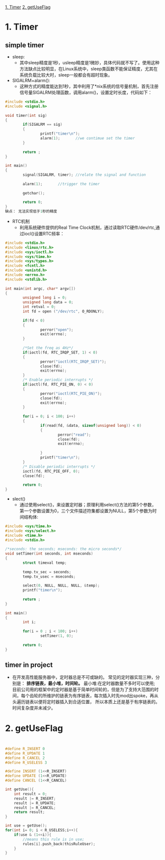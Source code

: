 <!-- TOC -->

[1. Timer](#1-Timer)
[2. getUseFlag](#2-getUseFlag)

<!-- TOC -->


# 1. Timer
## simple timer
+ sleep:
    - 其中sleep精度是1秒，usleep精度是1微妙，具体代码就不写了。使用这种方法缺点比较明显，在Linux系统中，sleep类函数不能保证精度，尤其在系统负载比较大时，sleep一般都会有超时现象。
+ SIGALRM+alarm():
    - 这种方式的精度能达到1秒，其中利用了*nix系统的信号量机制，首先注册信号量SIGALRM处理函数，调用alarm()，设置定时长度，代码如下：
```cpp
#include <stdio.h>  
#include <signal.h>  
  
void timer(int sig)  
{  
        if(SIGALRM == sig)  
        {  
                printf("timer\n");  
                alarm(1);       //we contimue set the timer  
        }  
  
        return ;  
}  
  
int main()  
{  
        signal(SIGALRM, timer); //relate the signal and function  
  
        alarm(1);       //trigger the timer  
  
        getchar();  
  
        return 0;  
}  
缺点： 无法实现低于1秒的精度
```


+ RTC机制
    - 利用系统硬件提供的Real Time Clock机制，通过读取RTC硬件/dev/rtc,通过iocl()设置RTC频率：
```cpp
#include <stdio.h>  
#include <linux/rtc.h>  
#include <sys/ioctl.h>  
#include <sys/time.h>  
#include <sys/types.h>  
#include <fcntl.h>  
#include <unistd.h>  
#include <errno.h>  
#include <stdlib.h>  
  
int main(int argc, char* argv[])  
{  
        unsigned long i = 0;  
        unsigned long data = 0;  
        int retval = 0;  
        int fd = open ("/dev/rtc", O_RDONLY);  
  
        if(fd < 0)  
        {  
                perror("open");  
                exit(errno);  
        }  
  
        /*Set the freq as 4Hz*/  
        if(ioctl(fd, RTC_IRQP_SET, 1) < 0)  
        {  
                perror("ioctl(RTC_IRQP_SET)");  
                close(fd);  
                exit(errno);  
        }  
        /* Enable periodic interrupts */  
        if(ioctl(fd, RTC_PIE_ON, 0) < 0)  
        {  
                perror("ioctl(RTC_PIE_ON)");  
                close(fd);  
                exit(errno);  
        }  
  
        for(i = 0; i < 100; i++)  
        {  
                if(read(fd, &data, sizeof(unsigned long)) < 0)  
                {  
                        perror("read");  
                        close(fd);  
                        exit(errno);  
  
                }  
                printf("timer\n");  
        }  
        /* Disable periodic interrupts */  
        ioctl(fd, RTC_PIE_OFF, 0);  
        close(fd);  
  
        return 0;  
}  
```

+ slect()
    - 通过使用select()，来设置定时器；原理利用select()方法的第5个参数，第一个参数设置为0，三个文件描述符集都设置为NULL，第5个参数为时间结构体:
```cpp
#include <sys/time.h>  
#include <sys/select.h>  
#include <time.h>  
#include <stdio.h>  
  
/*seconds: the seconds; mseconds: the micro seconds*/  
void setTimer(int seconds, int mseconds)  
{  
        struct timeval temp;  
  
        temp.tv_sec = seconds;  
        temp.tv_usec = mseconds;  
  
        select(0, NULL, NULL, NULL, &temp);  
        printf("timer\n");  
  
        return ;  
}  
  
int main()  
{  
        int i;  
  
        for(i = 0 ; i < 100; i++)  
                setTimer(1, 0);  
  
        return 0;  
}  
```


## timer in project
+ 在开发高性能服务器中，定时器总是不可或缺的。 常见的定时器实现三种，分别是：
**排序链表，最小堆，时间轮。** 最小堆:在定时器数量不多时可以使用;
目前公司用的框架中的定时器是基于简单时间轮的，但是为了支持大范围的时间，每个齿轮的所维护的链表为有序链表，每次插入时先mod出spoke，再从头遍历链表以便将定时器插入到合适位置， 所以本质上还是基于有序链表的。时间复杂度并未减少。



# 2. getUseFlag
## 
```cpp

#define R_INSERT 0
#define R_UPDATE 1
#define R_CANCEL 2
#define R_USELESS 3

#define INSERT (1<<R_INSERT)
#define UPDATE (1<<R_UPDATE)
#define CANCEL (1<<R_CANCEL)

int getUse(){
    int result = 0;
    result |= R_INSERT;
    result |= R_UPDATE;
    result |= R_CANCEL;
    return result;
}

int use = getUse();
for(int i= 0; i < R_USELESS;i++){
    if(use & (1<<i)){
        //means this rule is in use;
        rules[i].push_back(thisRuleUser);
    }
}

```